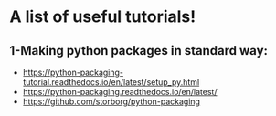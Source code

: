 # A list of useful tutorials!
## 1-Making python packages in standard way:
* https://python-packaging-tutorial.readthedocs.io/en/latest/setup_py.html
* https://python-packaging.readthedocs.io/en/latest/
* https://github.com/storborg/python-packaging
  
